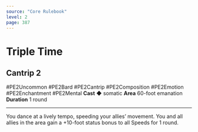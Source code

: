 ```yaml
---
source: "Core Rulebook"
level: 2
page: 387
---
```


# Triple Time
## Cantrip 2
#PE2Uncommon #PE2Bard #PE2Cantrip #PE2Composition #PE2Emotion #PE2Enchantment #PE2Mental 
**Cast** ◆ somatic
**Area** 60-foot emanation
**Duration** 1 round

-----
You dance at a lively tempo, speeding your allies’ movement. You and all allies in the area gain a +10-foot status bonus to all Speeds for 1 round.